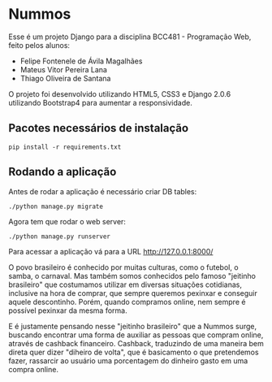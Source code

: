 # Nummos

Esse é um projeto Django para a disciplina BCC481 - Programação Web, feito pelos alunos:

- Felipe Fontenele de Ávila Magalhães
- Mateus Vitor Pereira Lana
- Thiago Oliveira de Santana

O projeto foi desenvolvido utilizando HTML5, CSS3 e Django 2.0.6 utilizando Bootstrap4 para aumentar a responsividade.

## Pacotes necessários de instalação

    pip install -r requirements.txt

## Rodando a aplicação

Antes de rodar a aplicação é necessário criar DB tables:

    ./python manage.py migrate

Agora tem que rodar o web server:

    ./python manage.py runserver

Para acessar a aplicação vá para a URL <http://127.0.0.1:8000/>


O povo brasileiro é conhecido por muitas culturas, como o futebol, o samba, o carnaval. Mas também somos conhecidos pelo famoso "jeitinho brasileiro" que costumamos utilizar em diversas situações cotidianas, inclusive na hora de comprar, que sempre queremos pexinxar e conseguir aquele descontinho. Porém, quando compramos online, nem sempre é possível pexinxar da mesma forma.

E é justamente pensando nesse "jeitinho brasileiro" que a Nummos surge, buscando encontrar uma forma de auxiliar as pessoas que compram online, através de cashback financeiro. Cashback, traduzindo de uma maneira bem direta quer dizer "diheiro de volta", que é basicamento o que pretendemos fazer, rassarcir ao usuário uma porcentagem do dinheiro gasto em uma compra online.

